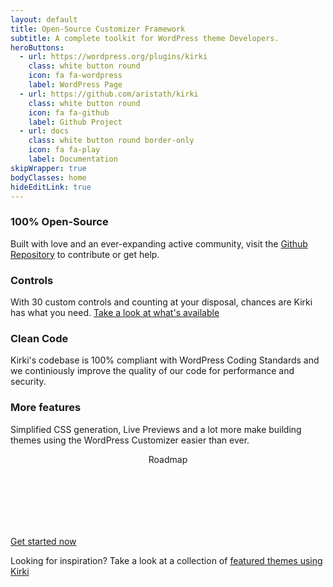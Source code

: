 ```yaml
---
layout: default
title: Open-Source Customizer Framework
subtitle: A complete toolkit for WordPress theme Developers.
heroButtons:
  - url: https://wordpress.org/plugins/kirki
    class: white button round
    icon: fa fa-wordpress
    label: WordPress Page
  - url: https://github.com/aristath/kirki
    class: white button round
    icon: fa fa-github
    label: Github Project
  - url: docs
    class: white button round border-only
    icon: fa fa-play
    label: Documentation
skipWrapper: true
bodyClasses: home
hideEditLink: true
---
```


<div id="main" class="grid-container grid-margin-x">
    <div class="cell">
        <div class="grid-x grid-margin-x features">
            <div class="feature cell medium-6">
                <h3>100% Open-Source</h3>
                <p>Built with love and an ever-expanding active community, visit the <a href="https://github.com/aristath/kirki">Github Repository</a> to contribute or get help.</p>
            </div>
            <div class="feature cell medium-6">
                <h3>Controls</h3>
                <p>With 30 custom controls and counting at your disposal, chances are Kirki has what you need. <a href="https://aristath.github.io/kirki/controls/">Take a look at what's available</a></p>
            </div>
        </div>
        <div class="grid-x grid-margin-x features">
            <div class="feature cell medium-6">
                <h3>Clean Code</h3>
                <p>Kirki's codebase is 100% compliant with WordPress Coding Standards and we continiously improve the quality of our code for performance and security.</p>
            </div>
            <div class="feature cell medium-6">
                <h3>More features</h3>
                <p>Simplified CSS generation, Live Previews and a lot more make building themes using the WordPress Customizer easier than ever.</p>
            </div>
        </div>
    </div>
</div>

<div style="text-align:center;"><a class="button round large white"><i class="fa fa-map-signs" aria-hidden="true"></i> Roadmap</a></div>

<div id="featured-themes" class="grid-x grid-margin-x">
    <div class="cell auto">
        <span class="logo-piggy">
            <svg viewBox="294.6494140625 26.114931106567383 1010.7010498046875 1020.6253051757812" width="100" height="100" xmlns="http://www.w3.org/2000/svg">
                <g id="g4176" transform="matrix(43.08820724487305, 0, 0, 43.08820724487305, 130.36099243164062, 14.045065879821777)" style="clip-rule:evenodd;fill:none;fill-rule:evenodd;stroke:#4f4f4f;stroke-width:0.43123871;stroke-linecap:round;stroke-linejoin:round;stroke-miterlimit:4;stroke-dasharray:none;stroke-opacity:1">
                    <g id="g4178" style="fill:none;stroke:#4f4f4f;stroke-width:0.43123871;stroke-miterlimit:4;stroke-dasharray:none;stroke-opacity:1">
                        <path d="m 10.4064,22.5387 -0.3276,0 0,1.4283 -1.65866,0 -0.31673,-2.9188 C 5.488,18.886 3.81284,15.6275 3.81284,12.0084 c 0,-2.71119 0.9401,-5.22001 2.5246,-7.23473 L 6.0704,2.31269 l 2.90602,0 C 10.8759,1.02464 13.1284,0.28012 15.5411,0.28012 c 2.4127,0 4.6652,0.74452 6.5647,2.03257 l 2.8545,0 -0.2609,2.40411 c 1.6102,2.01928 2.57,4.55213 2.57,7.2916 0,3.6568 -1.7103,6.9454 -4.3471,9.0859 l -0.3117,2.8727 -1.6586,0 0,-1.4283 -0.2761,0 c -1.5432,0.7637 -3.2923,1.1979 -5.1348,1.1979 -1.8425,0 -3.5916,-0.4342 -5.1347,-1.1979 z" style="fill: none; stroke-width: 0.431239; stroke-miterlimit: 4; stroke-dasharray: none; stroke-opacity: 1; stroke: rgb(255, 255, 255);" id="path4180"/>
                    </g>
                    <g id="g4182" style="fill:none;stroke:#4f4f4f;stroke-width:0.43123871;stroke-miterlimit:4;stroke-dasharray:none;stroke-opacity:1">
                        <path d="m 15.4462,11.8498 c 3.4224,0 6.1968,2.104 6.1968,4.6994 0,2.5955 -2.7744,4.6995 -6.1968,4.6995 -3.4224,0 -6.19678,-2.104 -6.19678,-4.6995 0,-2.5954 2.77438,-4.6994 6.19678,-4.6994 z m -1.9811,2.9947 c 0.5725,0 1.0366,0.8148 1.0366,1.8199 0,1.0051 -0.4641,1.8199 -1.0366,1.8199 -0.5725,0 -1.0366,-0.8148 -1.0366,-1.8199 0,-1.0051 0.4641,-1.8199 1.0366,-1.8199 z m 4.0544,0 c 0.5726,0 1.0367,0.8148 1.0367,1.8199 0,1.0051 -0.4641,1.8199 -1.0367,1.8199 -0.5725,0 -1.0366,-0.8148 -1.0366,-1.8199 0,-1.0051 0.4641,-1.8199 1.0366,-1.8199 z" style="fill: none; stroke-width: 0.431239; stroke-miterlimit: 4; stroke-dasharray: none; stroke-opacity: 1; stroke: rgb(255, 255, 255);" id="path4184"/>
                    </g>
                </g>
            </svg>
        </span>
        <p><a class="button border-only large white" href="{{ site.baseurl }}/docs">Get started now</a></p>
        <p>Looking for inspiration? Take a look at a collection of <a style="text-decoration:underline;" href="{{ site.baseurl }}/featured-themes">featured themes using Kirki</a></p>
    </div>
</div>
